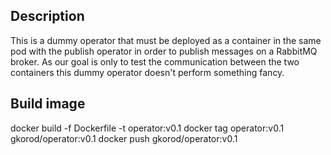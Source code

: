 ## Description

This is a dummy operator that must be deployed as a container in the same pod with the publish operator in order to publish messages on a RabbitMQ broker. As our goal is only to test the communication between the two containers this dummy operator doesn't perform something fancy.
## Build image

docker build -f Dockerfile -t operator:v0.1
docker tag operator:v0.1 gkorod/operator:v0.1
docker push gkorod/operator:v0.1